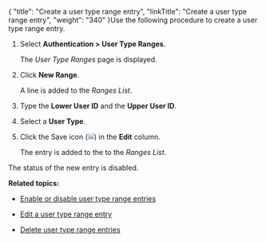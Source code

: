 {
    "title": "Create a user type range entry",
    "linkTitle": "Create a user type range entry",
    "weight": "340"
}Use the following procedure to create a user type range entry.



1.  Select **Authentication > User Type Ranges**.  

    The *User Type Ranges* page is displayed.

2.  Click **New Range**.  

    A line is added to the *Ranges List*.

3.  Type the **Lower User ID** and the **Upper User ID**.

4.  Select a **User Type**.

5.  Click the Save icon (![Save](SaveIcon_13x13.png)) in the **Edit** column.  

    The entry is added to the to the *Ranges List*.



The status of the new entry is disabled.



**Related topics:**



-   [Enable or disable user type range entries](../t_st_enable_disable_user_type_range_entries)

-   [Edit a user type range entry](../t_st_edit_user_type_range_entry)

-   [Delete user type range entries](../t_st_delete_user_type_range_entries)

